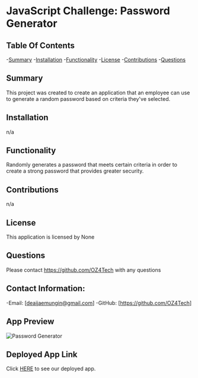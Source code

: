 # JavaScript Challenge: Password Generator

  ## Table Of Contents
-[Summary](#summary)
-[Installation](#installation)
-[Functionality](#functionality)
-[License](#license)
-[Contributions](#contributions)
-[Questions](#questions)

## Summary
This project was created to create an application that an employee can use to generate a random password based on criteria they've selected.       


## Installation
n/a

## Functionality
Randomly generates a password that meets certain criteria in order to create a strong password that provides greater security.

## Contributions
n/a

## License
This application is licensed by None

## Questions
Please contact https://github.com/OZ4Tech with any questions

## Contact Information:
-Email: [deaijaemungin@gmail.com]
-GitHub: [https://github.com/OZ4Tech]

## App Preview

![Password Generator](https://user-images.githubusercontent.com/103383531/186571170-c5a2d27b-2065-4faf-9444-00416cbdebfd.gif)


## Deployed App Link

Click [HERE](https://oz4tech.github.io/Password-Generator-Homework/) to see our deployed app.
